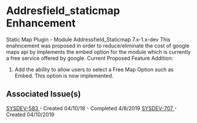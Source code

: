 # Addresfield_staticmap Enhancement
Static Map Plugin - Module Addressfield_Staticmap 7.x-1.x-dev
This enahncement was proposed in order to reduce/eliminate the cost of google maps api by implements the embed option for the module which is currently a free service offered by google.
Current Proposed Feature Addition:
1. Add the ability to allow users to select a Free Map Option such as Embed. This option is now implemented.

## Associated Issue(s)

<a href="https://ulstracker.atlassian.net/projects/SYSDEV/issues/SYSDEV-583"> SYSDEV-583 </a> - Created 04/10/18 - Completed 4/8/2019
<a href="https://ulstracker.atlassian.net/browse/SYSDEV-707"> SYSDEV-707 </a> - Created 04/10/2019
